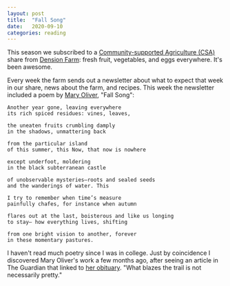 ```yaml
---
layout: post
title:  "Fall Song"
date:   2020-09-10
categories: reading
---
```


This season we subscribed to a [Community-supported Agriculture (CSA)](https://en.wikipedia.org/wiki/Community-supported_agriculture) share from [Dension Farm](https://www.denisonfarm.com/): fresh fruit, vegetables, and eggs everywhere. It's been awesome.

Every week the farm sends out a newsletter about what to expect that week in our share, news about the farm, and recipes. This week the newsletter included a poem by [Mary Oliver](https://en.wikipedia.org/wiki/Mary_Oliver), "Fall Song":

    Another year gone, leaving everywhere
    its rich spiced residues: vines, leaves,
    
    the uneaten fruits crumbling damply
    in the shadows, unmattering back
    
    from the particular island
    of this summer, this Now, that now is nowhere
    
    except underfoot, moldering
    in the black subterranean castle
    
    of unobservable mysteries—roots and sealed seeds
    and the wanderings of water. This
    
    I try to remember when time’s measure
    painfully chafes, for instance when autumn
    
    flares out at the last, boisterous and like us longing
    to stay— how everything lives, shifting
    
    from one bright vision to another, forever
    in these momentary pastures.

I haven't read much poetry since I was in college. Just by coincidence I discovered Mary Oliver's work a few months ago, after seeing an article in The Guardian that linked to [her obituary](https://www.theguardian.com/books/2019/feb/15/mary-oliver-obituary). "What blazes the trail is not necessarily pretty."